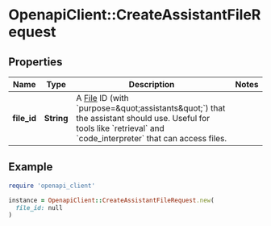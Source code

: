 # OpenapiClient::CreateAssistantFileRequest

## Properties

| Name | Type | Description | Notes |
| ---- | ---- | ----------- | ----- |
| **file_id** | **String** | A [File](/docs/api-reference/files) ID (with &#x60;purpose&#x3D;\&quot;assistants\&quot;&#x60;) that the assistant should use. Useful for tools like &#x60;retrieval&#x60; and &#x60;code_interpreter&#x60; that can access files. |  |

## Example

```ruby
require 'openapi_client'

instance = OpenapiClient::CreateAssistantFileRequest.new(
  file_id: null
)
```

